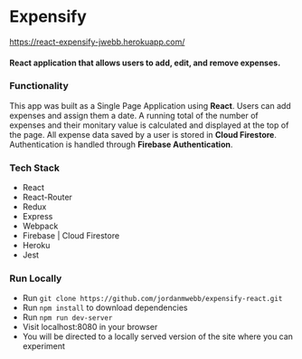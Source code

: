 Expensify
======

https://react-expensify-jwebb.herokuapp.com/

#### React application that allows users to add, edit, and remove expenses.

### Functionality
This app was built as a Single Page Application using **React**. Users can add expenses and assign them a date. A running total of the number of expenses and their monitary value is calculated and displayed at the top of the page. All expense data saved by a user is stored in **Cloud Firestore**. Authentication is handled through **Firebase Authentication**.

### Tech Stack
* React
* React-Router
* Redux
* Express
* Webpack
* Firebase | Cloud Firestore
* Heroku
* Jest

### Run Locally
* Run `git clone https://github.com/jordanmwebb/expensify-react.git`
* Run `npm install` to download dependencies
* Run `npm run dev-server`
* Visit localhost:8080 in your browser
* You will be directed to a locally served version of the site where you can experiment
